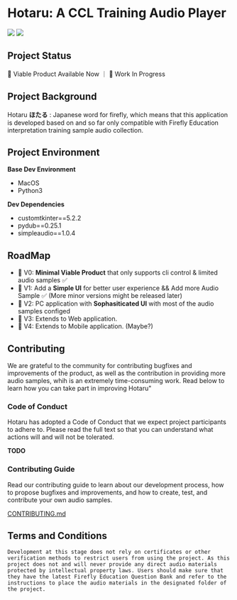 # Hotaru: A CCL Training Audio Player

<p align="left">
  <img src="https://img.shields.io/badge/Python-3.9-green.svg">
  <img src="https://img.shields.io/badge/License-Apache_2.0-blue.svg">
</p>

## Project Status

🎉 Viable Product Available Now ｜  🚧 Work In Progress

## Project Background

Hotaru **ほたる** : Japanese word for firefly, which means that this application is developed based on and so far only compatible with Firefly Education interpretation training sample audio collection.

## Project Environment

**Base Dev Environment**
- MacOS
- Python3

**Dev Dependencies**

- customtkinter==5.2.2
- pydub==0.25.1
- simpleaudio==1.0.4

## RoadMap

- 🚀 V0: **Minimal Viable Product** that only supports cli control & limited audio samples ✅
- 🚀 V1: Add a **Simple UI** for better user experience && Add more Audio Sample ✅ (More minor versions might be released later)
- 👀 V2: PC application with **Sophasiticated UI** with most of the audio samples configed
- 🚧 V3: Extends to Web application.
- 🚧 V4: Extends to Mobile application. (Maybe?)

## Contributing
We are grateful to the community for contributing bugfixes and improvements of the product, as well as the contribution in providing more audio samples, whih is an extremely time-consuming work. Read below to learn how you can take part in improving Hotaru"

### Code of Conduct
Hotaru has adopted a Code of Conduct that we expect project participants to adhere to. Please read the full text so that you can understand what actions will and will not be tolerated.

**TODO**

### Contributing Guide
Read our contributing guide to learn about our development process, how to propose bugfixes and improvements, and how to create, test, and contribute your own audio samples.

[CONTRIBUTING.md](https://github.com/billyjojojobulido/hotaru/blob/main/CONTRIBUTING.md)

## Terms and Conditions

`Development at this stage does not rely on certificates or other verification methods to restrict users from using the project. As this project does not and will never provide any direct audio materials protected by intellectual property laws. Users should make sure that they have the latest Firefly Education Question Bank and refer to the instructions to place the audio materials in the designated folder of the project.`
